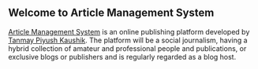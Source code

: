## Welcome to Article Management System

[Article Management System](https://github.com/Tanmay451/article-management-system) is an online publishing platform developed by [Tanmay Piyush Kaushik](https://github.com/Tanmay451). 
The platform will be a social journalism, having a hybrid collection of amateur 
and professional people and publications, 
or exclusive blogs or publishers and is regularly regarded as a blog host.
